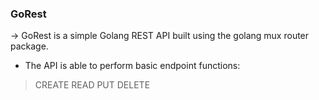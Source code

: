### GoRest
-> GoRest is a simple Golang REST API built using the golang mux router package.
 - The API is able to perform basic endpoint functions:
 >CREATE
 >READ
 >PUT
 >DELETE